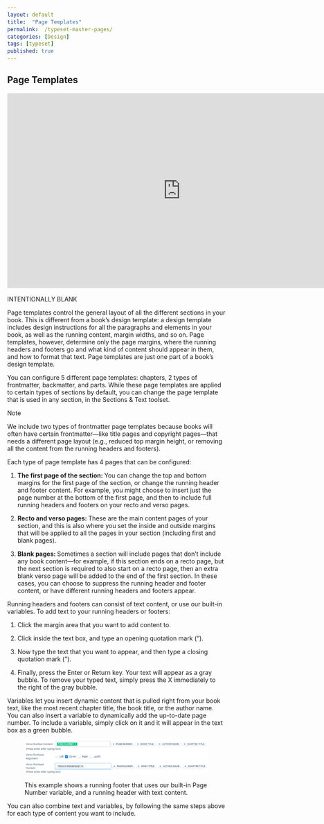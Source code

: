 ```yaml
---
layout: default
title:  "Page Templates"
permalink:  /typeset-master-pages/
categories: [Design]
tags: [typeset]
published: true
---
```


<section data-type="chapter" class="hsecchapter" data-hederis-type="hsecchapter" id="typeset-master-pages" data-pi-attrs="id: typeset-master-pages; data-tags: typeset;" role="doc-chapter" data-tags="typeset" data-author-name=" " data-book-title=" " title="Page Templates"><h1 data-hederis-type="hblkchaptitle" class="hblkchaptitle" id="py9uUuVWE">Page Templates</h1><iframe width="800" height="450" src="https://www.youtube.com/embed/OVFvTesq8-E" frameborder="0" allow="accelerometer;" autoplay="" encrypted-media="" gyroscope="" picture-in-picture="" allowfullscreen="" id="pfJz5ah7a"></iframe><p data-embedded-html="true" id="pWzz0X2Cx">INTENTIONALLY BLANK</p><p class="hblkp" data-hederis-type="hblkp" id="pekzqkWwy">Page templates control the general layout of all the different sections in your book. This is different from a book&#8217;s design template: a design template includes design instructions for all the paragraphs and elements in your book, as well as the running content, margin widths, and so on. Page templates, however,  determine only the page margins, where the running headers and footers go and what kind of content should appear in them, and how to format that text. Page templates are just one part of a book&#8217;s design template.</p><p class="hblkp" data-hederis-type="hblkp" id="pblNRheHi">You can configure 5 different page templates: chapters, 2 types of frontmatter, backmatter, and parts. While these page templates are applied to certain types of sections by default, you can change the page template that is used in any section, in the Sections &amp; Text toolset.</p><aside class="hwprbox box" data-hederis-type="hwprbox" id="pkjQNbZdF" data-type="sidebar"><p class="hblktype" data-hederis-type="hblktype" id="pDCC1qCNZ">Note</p><p class="hblkp" data-hederis-type="hblkp" id="pLAaqN1gc">We include two types of frontmatter page templates because books will often have certain frontmatter&#8212;like title pages and copyright pages&#8212;that needs a different page layout (e.g., reduced top margin height, or removing all the content from the running headers and footers). </p></aside><p class="hblkp" data-hederis-type="hblkp" id="pkGMZlxSo">Each type of page template has 4 pages that can be configured:</p><ol class="hwprnumlist" data-hederis-type="hwprnumlist" id="pPFVq70Tx"><li class="hblkoli" data-hederis-type="hblkoli" id="liLqiLfoxw"><p class="hblkoli" data-hederis-type="hblklip" id="pQ2aqiaxr"><strong class="hspanstrong" data-hederis-type="hspanstrong" id="pooLHDqjg">The first page of the section: </strong>You can change the top and bottom margins for the first page of the section, or change the running header and footer content. For example, you might choose to insert just the page number at the bottom of the first page, and then to include full running headers and footers on your recto and verso pages.</p></li><li class="hblkoli" data-hederis-type="hblkoli" id="liEvxsNrnz"><p class="hblkoli" data-hederis-type="hblklip" id="pPB8c5iT1"><strong class="hspanstrong" data-hederis-type="hspanstrong" id="pL4ByXQrD">Recto and verso pages: </strong>These are the main content pages of your section, and this is also where you set the inside and outside margins that will be applied to all the pages in your section (including first and blank pages).</p></li><li class="hblkoli" data-hederis-type="hblkoli" id="licJA0TR2l"><p class="hblkoli" data-hederis-type="hblklip" id="pkARFWd7O"><strong class="hspanstrong" data-hederis-type="hspanstrong" id="pvf3PqbFd">Blank pages: </strong>Sometimes a section will include pages that don&#8217;t include any book content&#8212;for example, if this section ends on a recto page, but the next section is required to also start on a recto page, then an extra blank verso page will be added to the end of the first section. In these cases, you can choose to suppress the running header and footer content, or have different running headers and footers appear.</p></li></ol><p class="hblkp" data-hederis-type="hblkp" id="pOvs3RZD1">Running headers and footers can consist of text content, or use our built-in variables. To add text to your running headers or footers:</p><ol class="hwprnumlist" data-hederis-type="hwprnumlist" id="paPxuM2gv"><li class="hblkoli" data-hederis-type="hblkoli" id="li80Ah1flG"><p class="hblkoli" data-hederis-type="hblklip" id="paXIvFRZ5">Click the margin area that you want to add content to.</p></li><li class="hblkoli" data-hederis-type="hblkoli" id="lilau5IMDj"><p class="hblkoli" data-hederis-type="hblklip" id="pmyw9fBoM">Click inside the text box, and type an opening quotation mark (&#8220;).</p></li><li class="hblkoli" data-hederis-type="hblkoli" id="lin749ZNdR"><p class="hblkoli" data-hederis-type="hblklip" id="p8TmSXguT">Now type the text that you want to appear, and then type a closing quotation mark (&#8221;).</p></li><li class="hblkoli" data-hederis-type="hblkoli" id="liuhVczjVX"><p class="hblkoli" data-hederis-type="hblklip" id="pK1w7Ocoj">Finally, press the Enter or Return key. Your text will appear as a gray bubble. To remove your typed text, simply press the X immediately to the right of the gray bubble.</p></li></ol><p class="hblkp" data-hederis-type="hblkp" id="peZpgz2ti">Variables let you insert dynamic content that is pulled right from your book text, like the most recent chapter title, the book title, or the author name. You can also insert a variable to dynamically add the up-to-date page number. To include a variable, simply click on it and it will appear in the text box as a green bubble.</p><figure class="hwprfig" data-hederis-type="hwprfig" id="pFzwsEUy1"><img data-hederis-type="hblkimg" class="hblkimg" id="p9SFQwMVr" src="/images/runheadfoot.png" data-img-src="runheadfoot.png"/><p class="hblkcaption" data-hederis-type="hblkcaption" id="pu4ouR5fR">This example shows a running footer that uses our built-in Page Number variable, and a running header with text content.</p></figure><p class="hblkp" data-hederis-type="hblkp" id="p11YWaLh6">You can also combine text and variables, by following the same steps above for each type of content you want to include.</p></section>